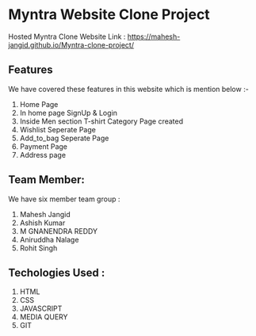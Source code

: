 # Myntra Website Clone Project

Hosted Myntra Clone Website Link : https://mahesh-jangid.github.io/Myntra-clone-project/

## Features

We have covered these features in this website which is mention below :-

1. Home Page
2. In home page SignUp & Login
3. Inside Men section T-shirt Category Page created
4. Wishlist Seperate Page
5. Add_to_bag Seperate Page
6. Payment Page
7. Address page

## Team Member:

We have six member team group :

1. Mahesh Jangid
2. Ashish Kumar
3. M GNANENDRA REDDY
4. Aniruddha Nalage
5. Rohit Singh

## Techologies Used :

1. HTML
2. CSS
3. JAVASCRIPT
4. MEDIA QUERY
5. GIT

